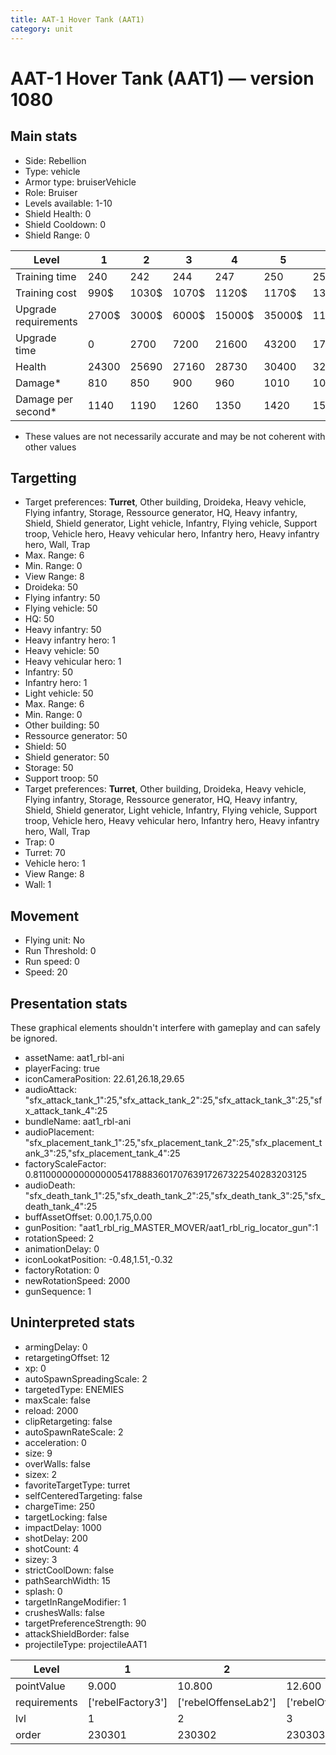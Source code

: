 ```yaml
---
title: AAT-1 Hover Tank (AAT1)
category: unit
---
```


# AAT-1 Hover Tank (AAT1) — version 1080

## Main stats

  * Side: Rebellion
  * Type: vehicle
  * Armor type: bruiserVehicle
  * Role: Bruiser
  * Levels available: 1-10
  * Shield Health: 0
  * Shield Cooldown: 0
  * Shield Range: 0

|Level               |1    |2    |3    |4     |5     |6      |7      |8      |9       |10      |
|--------------------|-----|-----|-----|------|------|-------|-------|-------|--------|--------|
|Training time       |240  |242  |244  |247   |250   |253    |256    |260    |264     |270     |
|Training cost       |990$ |1030$|1070$|1120$ |1170$ |1350$  |1530$  |1800$  |1890$   |2070$   |
|Upgrade requirements|2700$|3000$|6000$|15000$|35000$|115000$|175000$|350000$|1000000$|2000000$|
|Upgrade time        |0    |2700 |7200 |21600 |43200 |172800 |259200 |432000 |604800  |864000  |
|Health              |24300|25690|27160|28730 |30400 |32180  |34070  |36080  |38220   |40500   |
|Damage*             |810  |850  |900  |960   |1010  |1070   |1140   |1200   |1280    |1360    |
|Damage per second*  |1140 |1190 |1260 |1350  |1420  |1500   |1600   |1680   |1800    |1910    |

* These values are not necessarily accurate and may be not coherent with other values

## Targetting

  * Target preferences: **Turret**, Other building, Droideka, Heavy vehicle, Flying infantry, Storage, Ressource generator, HQ, Heavy infantry, Shield, Shield generator, Light vehicle, Infantry, Flying vehicle, Support troop, Vehicle hero, Heavy vehicular hero, Infantry hero, Heavy infantry hero, Wall, Trap
  * Max. Range: 6
  * Min. Range: 0
  * View Range: 8
  * Droideka: 50
  * Flying infantry: 50
  * Flying vehicle: 50
  * HQ: 50
  * Heavy infantry: 50
  * Heavy infantry hero: 1
  * Heavy vehicle: 50
  * Heavy vehicular hero: 1
  * Infantry: 50
  * Infantry hero: 1
  * Light vehicle: 50
  * Max. Range: 6
  * Min. Range: 0
  * Other building: 50
  * Ressource generator: 50
  * Shield: 50
  * Shield generator: 50
  * Storage: 50
  * Support troop: 50
  * Target preferences: **Turret**, Other building, Droideka, Heavy vehicle, Flying infantry, Storage, Ressource generator, HQ, Heavy infantry, Shield, Shield generator, Light vehicle, Infantry, Flying vehicle, Support troop, Vehicle hero, Heavy vehicular hero, Infantry hero, Heavy infantry hero, Wall, Trap
  * Trap: 0
  * Turret: 70
  * Vehicle hero: 1
  * View Range: 8
  * Wall: 1

## Movement

  * Flying unit: No
  * Run Threshold: 0
  * Run speed: 0
  * Speed: 20

## Presentation stats

These graphical elements shouldn't interfere with gameplay and can safely be ignored.

  * assetName: aat1_rbl-ani
  * playerFacing: true
  * iconCameraPosition: 22.61,26.18,29.65
  * audioAttack: "sfx_attack_tank_1":25,"sfx_attack_tank_2":25,"sfx_attack_tank_3":25,"sfx_attack_tank_4":25
  * bundleName: aat1_rbl-ani
  * audioPlacement: "sfx_placement_tank_1":25,"sfx_placement_tank_2":25,"sfx_placement_tank_3":25,"sfx_placement_tank_4":25
  * factoryScaleFactor: 0.81100000000000005417888360170763917267322540283203125
  * audioDeath: "sfx_death_tank_1":25,"sfx_death_tank_2":25,"sfx_death_tank_3":25,"sfx_death_tank_4":25
  * buffAssetOffset: 0.00,1.75,0.00
  * gunPosition: "aat1_rbl_rig_MASTER_MOVER/aat1_rbl_rig_locator_gun":1
  * rotationSpeed: 2
  * animationDelay: 0
  * iconLookatPosition: -0.48,1.51,-0.32
  * factoryRotation: 0
  * newRotationSpeed: 2000
  * gunSequence: 1

## Uninterpreted stats

  * armingDelay: 0
  * retargetingOffset: 12
  * xp: 0
  * autoSpawnSpreadingScale: 2
  * targetedType: ENEMIES
  * maxScale: false
  * reload: 2000
  * clipRetargeting: false
  * autoSpawnRateScale: 2
  * acceleration: 0
  * size: 9
  * overWalls: false
  * sizex: 2
  * favoriteTargetType: turret
  * selfCenteredTargeting: false
  * chargeTime: 250
  * targetLocking: false
  * impactDelay: 1000
  * shotDelay: 200
  * shotCount: 4
  * sizey: 3
  * strictCoolDown: false
  * pathSearchWidth: 15
  * splash: 0
  * targetInRangeModifier: 1
  * crushesWalls: false
  * targetPreferenceStrength: 90
  * attackShieldBorder: false
  * projectileType: projectileAAT1

|Level       |1                |2                   |3                   |4                   |5                   |6                   |7                   |8                   |9                   |10                   |
|------------|-----------------|--------------------|--------------------|--------------------|--------------------|--------------------|--------------------|--------------------|--------------------|---------------------|
|pointValue  |9.000            |10.800              |12.600              |14.400              |16.200              |18.000              |19.800              |21.600              |23.400              |27.000               |
|requirements|['rebelFactory3']|['rebelOffenseLab2']|['rebelOffenseLab3']|['rebelOffenseLab4']|['rebelOffenseLab5']|['rebelOffenseLab6']|['rebelOffenseLab7']|['rebelOffenseLab8']|['rebelOffenseLab9']|['rebelOffenseLab10']|
|lvl         |1                |2                   |3                   |4                   |5                   |6                   |7                   |8                   |9                   |10                   |
|order       |230301           |230302              |230303              |230304              |230305              |230306              |230307              |230308              |230309              |230310               |

